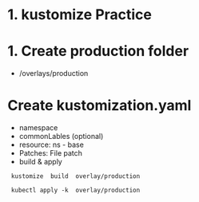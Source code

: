 # 1. kustomize Practice <!-- omit in TOC -->

# 1. Create production folder
- /overlays/production

# Create kustomization.yaml
- namespace
- commonLables (optional)
- resource: ns - base
- Patches: File patch
- build & apply
```vim
 kustomize  build  overlay/production

 kubectl apply -k  overlay/production
```
